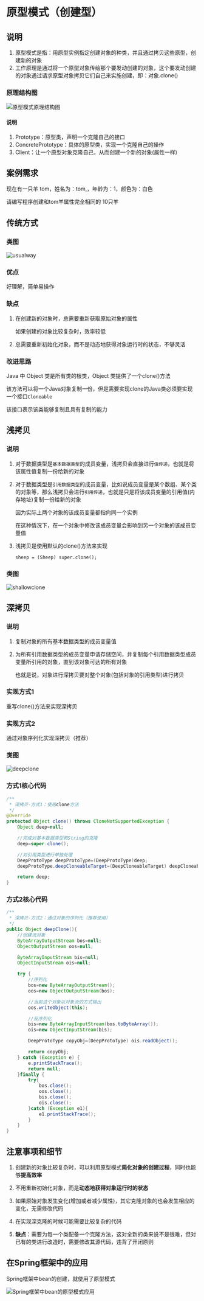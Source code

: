 # 原型模式（创建型）

## 说明

1. 原型模式是指：用原型实例指定创建对象的种类，并且通过拷贝这些原型，创建新的对象
2. 工作原理是通过将一个原型对象传给那个要发动创建的对象，这个要发动创建的对象通过请求原型对象拷贝它们自己来实施创建，即：对象.clone()



### 原理结构图

![原型模式原理结构图](原型模式类图/原型模式原理结构图.png)



#### 说明

1. Prototype：原型类，声明一个克隆自己的接口
2. ConcretePrototype：具体的原型类，实现一个克隆自己的操作
3. Client：让一个原型对象克隆自己，从而创建一个新的对象(属性一样)



## 案例需求

现在有一只羊 tom，姓名为：tom,，年龄为：1，颜色为：白色

请编写程序创建和tom羊属性完全相同的 10只羊



## 传统方式

### 类图

![usualway](原型模式类图/usualway.png)

### 优点

好理解，简单易操作



### 缺点

1. 在创建新的对象时，总需要重新获取原始对象的属性

   如果创建的对象比较复杂时，效率较低

2. 总需要重新初始化对象，而不是动态地获得对象运行时的状态，不够灵活



### 改进思路

Java 中 Object 类是所有类的根类，Object 类提供了一个clone()方法

该方法可以将一个Java对象复制一份，但是需要实现clone的Java类必须要实现一个接口`Cloneable`

该接口表示该类能够复制且具有复制的能力



## 浅拷贝

### 说明

1. 对于数据类型是`基本数据类型`的成员变量，浅拷贝会直接进行`值传递`，也就是将该属性值复制一份给新的对象

2. 对于数据类型是`引用数据类型`的成员变量，比如说成员变量是某个数组、某个类的对象等，那么浅拷贝会进行`引用传递`，也就是只是将该成员变量的引用值(内存地址)复制一份给新的对象

   因为实际上两个对象的该成员变量都指向同一个实例

   在这种情况下，在一个对象中修改该成员变量会影响到另一个对象的该成员变量值

3. 浅拷贝是使用默认的clone()方法来实现

   `sheep = (Sheep) super.clone();`



### 类图

![shallowclone](原型模式类图/shallowclone.png)



## 深拷贝

### 说明

1. 复制对象的所有基本数据类型的成员变量值

2. 为所有引用数据类型的成员变量申请存储空间，并复制每个引用数据类型成员变量所引用的对象，直到该对象可达的所有对象

   也就是说，对象进行深拷贝要对整个对象(包括对象的引用类型)进行拷贝



### 实现方式1

重写clone()方法来实现深拷贝



### 实现方式2

通过对象序列化实现深拷贝（推荐）



### 类图

![deepclone](原型模式类图/deepclone.png)


### 方式1核心代码

```Java
/**
 * 深拷贝-方式1：使用clone方法
 */
@Override
protected Object clone() throws CloneNotSupportedException {
    Object deep=null;

    //完成对基本数据类型和String的克隆
    deep=super.clone();

    //对引用类型进行单独处理
    DeepProtoType deepProtoType=(DeepProtoType)deep;
    deepProtoType.deepCloneableTarget=(DeepCloneableTarget) deepCloneableTarget.clone();

    return deep;
}
```



### 方式2核心代码

```Java
/**
 * 深拷贝-方式2：通过对象的序列化（推荐使用）
 */
public Object deepClone(){
    //创建流对象
    ByteArrayOutputStream bos=null;
    ObjectOutputStream oos=null;

    ByteArrayInputStream bis=null;
    ObjectInputStream ois=null;

    try {
        //序列化
        bos=new ByteArrayOutputStream();
        oos=new ObjectOutputStream(bos);

        //当前这个对象以对象流的方式输出
        oos.writeObject(this);

        //反序列化
        bis=new ByteArrayInputStream(bos.toByteArray());
        ois=new ObjectInputStream(bis);

        DeepProtoType copyObj=(DeepProtoType) ois.readObject();

        return copyObj;
    } catch (Exception e) {
        e.printStackTrace();
        return null;
    }finally {
        try{
            bos.close();
            oos.close();
            bis.close();
            ois.close();
        }catch (Exception e1){
            e1.printStackTrace();
        }
    }
}
```



## 注意事项和细节

1. 创建新的对象比较复杂时，可以利用原型模式**简化对象的创建过程**，同时也能够**提高效率**
2. 不用重新初始化对象，而是**动态地获得对象运行时的状态**
3. 如果原始对象发生变化(增加或者减少属性)，其它克隆对象的也会发生相应的变化，无需修改代码
4. 在实现深克隆的时候可能需要比较复杂的代码

5. **缺点**：需要为每一个类配备一个克隆方法，这对全新的类来说不是很难，但对已有的类进行改造时，需要修改其源代码，违背了开闭原则



## 在Spring框架中的应用

Spring框架中bean的创建，就使用了原型模式

![Spring框架中bean的原型模式应用](原型模式类图/Spring框架中bean的原型模式应用.png)